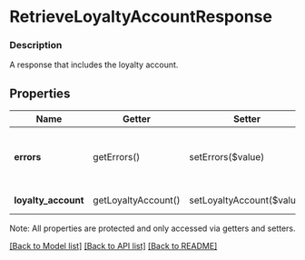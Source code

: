 # RetrieveLoyaltyAccountResponse

### Description

A response that includes the loyalty account.

## Properties
Name | Getter | Setter | Type | Description | Notes
------------ | ------------- | ------------- | ------------- | ------------- | -------------
**errors** | getErrors() | setErrors($value) | [**\SquareConnect\Model\Error[]**](Error.md) | Any errors that occurred during the request. | [optional] 
**loyalty_account** | getLoyaltyAccount() | setLoyaltyAccount($value) | [**\SquareConnect\Model\LoyaltyAccount**](LoyaltyAccount.md) | The loyalty account. | [optional] 

Note: All properties are protected and only accessed via getters and setters.

[[Back to Model list]](../../README.md#documentation-for-models) [[Back to API list]](../../README.md#documentation-for-api-endpoints) [[Back to README]](../../README.md)

